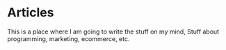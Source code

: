 Articles
========

This is a place where I am going to write the stuff on my mind, Stuff about programming, marketing, ecommerce, etc.
